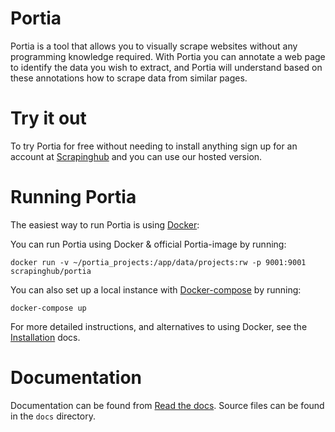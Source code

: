 Portia
======

Portia is a tool that allows you to visually scrape websites without any programming knowledge required. With Portia you can annotate a web page to identify the data you wish to extract, and Portia will understand based on these annotations how to scrape data from similar pages.

# Try it out

To try Portia for free without needing to install anything sign up for an account at [Scrapinghub] and you can use our hosted version.

# Running Portia

The easiest way to run Portia is using [Docker]:

You can run Portia using Docker & official Portia-image by running:

    docker run -v ~/portia_projects:/app/data/projects:rw -p 9001:9001 scrapinghub/portia

You can also set up a local instance with [Docker-compose] by running:

    docker-compose up

For more detailed instructions, and alternatives to using Docker, see the [Installation] docs.

# Documentation

Documentation can be found from [Read the docs]. Source files can be found in the ``docs`` directory.

[Docker]: https://www.docker.com/
[Docker-compose]:https://docs.docker.com/compose
[Installation]: http://portia.readthedocs.org/en/latest/installation.html
[Read the docs]: http://portia.readthedocs.org/en/latest/index.html
[Scrapinghub]: https://portia.scrapinghub.com/
